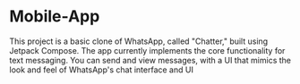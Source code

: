 # Mobile-App
This project is a basic clone of WhatsApp, called "Chatter," built using Jetpack Compose. The app currently implements the core functionality for text messaging. You can send and view messages, with a UI that mimics the look and feel of WhatsApp's chat interface and UI
